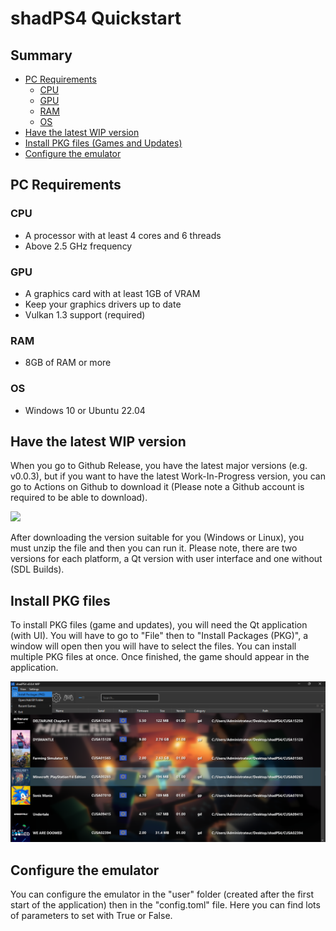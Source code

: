 <!--
SPDX-FileCopyrightText: 2024 shadPS4 Emulator Project
SPDX-License-Identifier: GPL-2.0-or-later
-->

# shadPS4 Quickstart

## Summary

- [PC Requirements](#pc-requirements)
   - [CPU](#cpu)
   - [GPU](#gpu)
   - [RAM](#ram)
   - [OS](#os)
- [Have the latest WIP version](#have-the-latest-wip-version)
- [Install PKG files (Games and Updates)](#install-pkg-files)
- [Configure the emulator](#configure-the-emulator)

## PC Requirements

### CPU

- A processor with at least 4 cores and 6 threads
- Above 2.5 GHz frequency

### GPU

- A graphics card with at least 1GB of VRAM
- Keep your graphics drivers up to date
- Vulkan 1.3 support (required)

### RAM

- 8GB of RAM or more

### OS

- Windows 10 or Ubuntu 22.04

## Have the latest WIP version

When you go to Github Release, you have the latest major versions (e.g. v0.0.3), but if you want to have the latest Work-In-Progress version, you can go to Actions on Github to download it (Please note a Github account is required to be able to download).

<img src="https://github.com/shadps4-emu/shadPS4/blob/main/documents/Quickstart/1.png" width="800"></a>

After downloading the version suitable for you (Windows or Linux), you must unzip the file and then you can run it. Please note, there are two versions for each platform, a Qt version with user interface and one without (SDL Builds).

## Install PKG files

To install PKG files (game and updates), you will need the Qt application (with UI). You will have to go to "File" then to "Install Packages (PKG)", a window will open then you will have to select the files. You can install multiple PKG files at once. Once finished, the game should appear in the application.

<img src="https://github.com/shadps4-emu/shadPS4/blob/main/documents/Quickstart/2.png" width="800"></a>

## Configure the emulator

You can configure the emulator in the "user" folder (created after the first start of the application) then in the "config.toml" file. Here you can find lots of parameters to set with True or False.
